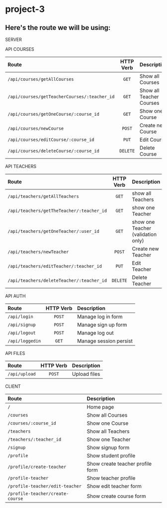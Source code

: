 # project-3

## Here's the route we will be using:


SERVER 

API COURSES

|   Route   | HTTP Verb |   Description   |
| :--- | :---: | :--- |
| `/api/courses/getAllCourses` |    `GET`    | Show all Courses |
| `/api/courses/getTeacherCourses/:teacher_id` |    `GET`    | Show all Teacher Courses |
| `/api/courses/getOneCourse/:course_id` |    `GET`    | Show one Course |
| `/api/courses/newCourse` |    `POST`    | Create new Course |
| `/api/courses/editCourse/:course_id` |    `PUT`    | Edit Course |
| `/api/courses/deleteCourse/:course_id` |    `DELETE`   | Delete Course |

API TEACHERS

|   Route   | HTTP Verb |   Description   |
| :--- | :---: | :--- |
| `/api/teachers/getAllTeachers` |    `GET`    | show all Teachers |
| `/api/teachers/getTheTeacher/:teacher_id` |    `GET`    | show one Teacher |
| `/api/teachers/getOneTeacher/:user_id` |    `GET`    | show one Teacher (validation only) |
| `/api/teachers/newTeacher` |    `POST`    | Create new Teacher |
| `/api/teachers/editTeacher/:teacher_id` |    `PUT`    | Edit Teacher |
| `/api/teachers/deleteTeacher/:teacher_id` |    `DELETE`   | Delete Teacher |

API AUTH

|   Route   | HTTP Verb |   Description   |
| :--- | :---: | :--- |
| `/api/login` |    `POST`   | Manage log in form |
| `/api/signup` |    `POST`   | Manage sign up form |
| `/api/logout` |    `POST`   | Manage log out |
| `/api/loggedin` |    `GET`   | Manage session persist |

API FILES

|   Route   | HTTP Verb |   Description   |
| :--- | :---: | :--- |
| `/api/upload` |    `POST`   | Upload files |

CLIENT

|   Route   |   Description   |
| :--- | :--- |
| `/` | Home page |
| `/courses` | Show all Courses |
| `/courses/:course_id` | Show one Course |
| `/teachers` | Show all Teachers |
| `/teachers/:teacher_id` | Show one Teacher |
| `/signup` | Show signup form |
| `/profile` | Show student profile |
| `/profile/create-teacher` | Show create teacher profile form |
| `/profile-teacher` | Show teacher profile |
| `/profile-teacher/edit-teacher` | Show edit teacher form |
| `/profile-teacher/create-course` | Show create course form |
